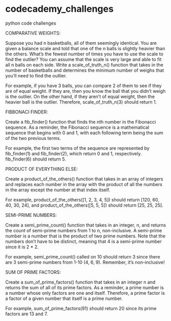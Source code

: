 # codecademy_challenges
 python code challenges
 
COMPARATIVE WEIGHTS:

Suppose you had n basketballs, all of them seemingly identical. You are given a balance scale and told that one of the n balls is slightly heavier than the others. What’s the fewest number of times you have to use the scale to find the outlier? You can assume that the scale is very large and able to fit all n balls on each side. Write a scale_of_truth_n() function that takes in the number of basketballs and determines the minimum number of weighs that you’ll need to find the outlier.

For example, if you have 3 balls, you can compare 2 of them to see if they are of equal weight. If they are, then you know the ball that you didn’t weigh is the outlier. On the other hand, if they aren’t of equal weight, then the heavier ball is the outlier. Therefore, scale_of_truth_n(3) should return 1.

FIBBONACI FINDER:

Create a fib_finder() function that finds the nth number in the Fibonacci sequence. As a reminder, the Fibonacci sequence is a mathematical sequence that begins with 0 and 1, with each following term being the sum of the two previous terms.

For example, the first two terms of the sequence are represented by fib_finder(1) and fib_finder(2), which return 0 and 1, respectively. fib_finder(6) should return 5.

PRODUCT OF EVERYTHING ELSE:

Create a product_of_the_others() function that takes in an array of integers and replaces each number in the array with the product of all the numbers in the array except the number at that index itself.

For example, product_of_the_others([1, 2, 3, 4, 5]) should return [120, 60, 40, 30, 24], and product_of_the_others([5, 5, 5]) should return [25, 25, 25].

SEMI-PRIME NUMBERS:

Create a semi_prime_count() function that takes in an integer, n, and returns the count of semi-prime numbers from 1 to n, non-inclusive. A semi-prime number is a number that is the product of two prime numbers. Note that the numbers don’t have to be distinct, meaning that 4 is a semi-prime number since it is 2 * 2.

For example, semi_prime_count() called on 10 should return 3 since there are 3 semi-prime numbers from 1-10 (4, 6, 9). Remember, it’s non-inclusive!

SUM OF PRIME FACTORS:

Create a sum_of_prime_factors() function that takes in an integer n and returns the sum of all of its prime factors. As a reminder, a prime number is a number whose only factors are one and itself. Therefore, a prime factor is a factor of a given number that itself is a prime number.

For example, sum_of_prime_factors(91) should return 20 since its prime factors are 13 and 7.
